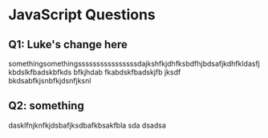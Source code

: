 # JavaScript Questions

## Q1: Luke's change here

somethingsomethingssssssssssssssssdajkshfkjdhfksbdfhjbdsafjkdhfkldasfjkbdslkfbadskbfkds bfkjhdab fkabdskfbadskjfb jksdf bkdsabfkjsnbfkjdsnfjksnl

## Q2: something

dasklfnjknfkjdsbafjksdbafkbsakfbla
sda
dsadsa
